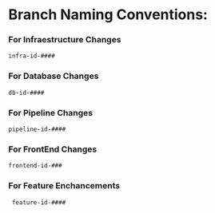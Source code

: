 # Branch Naming Conventions:


### For Infraestructure Changes ###

```infra-id-####```

### For Database Changes ###

```db-id-####```

### For Pipeline Changes ###

```pipeline-id-####```

### For FrontEnd Changes ###

```frontend-id-###```

### For Feature Enchancements ### 

``` feature-id-####```

